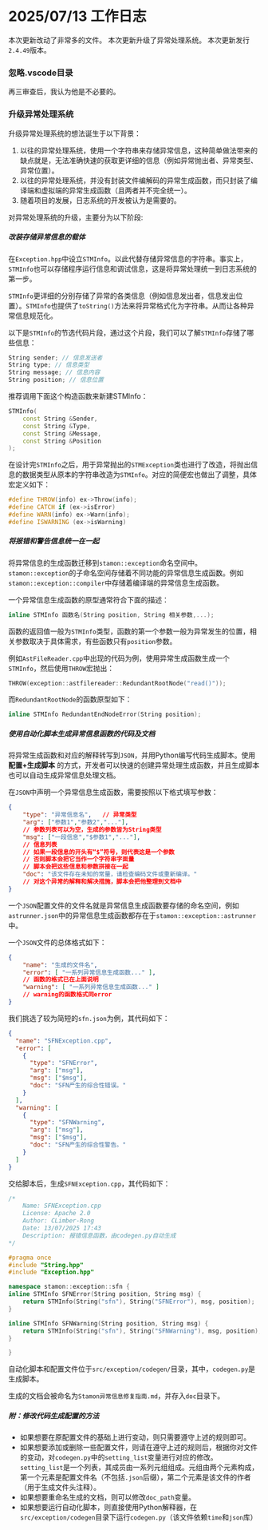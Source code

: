 # 2025/07/13 工作日志

本次更新改动了非常多的文件。
本次更新升级了异常处理系统。
本次更新发行``2.4.49``版本。

### 忽略.vscode目录

再三审查后，我认为他是不必要的。

### 升级异常处理系统

升级异常处理系统的想法诞生于以下背景：
1. 以往的异常处理系统，使用一个字符串来存储异常信息，这种简单做法带来的缺点就是，无法准确快速的获取更详细的信息（例如异常抛出者、异常类型、异常位置）。
2. 以往的异常处理系统，并没有封装文件编解码的异常生成函数，而只封装了编译端和虚拟端的异常生成函数（且两者并不完全统一）。
3. 随着项目的发展，日志系统的开发被认为是需要的。

对异常处理系统的升级，主要分为以下阶段:

##### 改装存储异常信息的载体

在``Exception.hpp``中设立``STMInfo``。以此代替存储异常信息的字符串。事实上，``STMInfo``也可以存储程序运行信息和调试信息，这是将异常处理统一到日志系统的第一步。

``STMInfo``更详细的分别存储了异常的各类信息（例如信息发出者，信息发出位置）。``STMInfo``也提供了``toString()``方法来将异常格式化为字符串。从而让各种异常信息规范化。

以下是``STMInfo``的节选代码片段，通过这个片段，我们可以了解``STMInfo``存储了哪些信息：

```C++
String sender; // 信息发送者
String type; // 信息类型
String message; // 信息内容
String position; // 信息位置
```

推荐调用下面这个构造函数来新建STMInfo：

```C++
STMInfo(
    const String &Sender,
    const String &Type,
    const String &Message,
    const String &Position
);
```

在设计完``STMInfo``之后，用于异常抛出的``STMException``类也进行了改造，将抛出信息的数据类型从原本的字符串改造为``STMInfo``。对应的简便宏也做出了调整，具体宏定义如下：

```C++
#define THROW(info) ex->Throw(info);
#define CATCH if (ex->isError)
#define WARN(info) ex->Warn(info);
#define ISWARNING (ex->isWarning)
```

##### 将报错和警告信息统一在一起

将异常信息的生成函数迁移到``stamon::exception``命名空间中。``stamon::exception``的子命名空间存储着不同功能的异常信息生成函数。例如``stamon::exception::compiler``中存储着编译端的异常信息生成函数。

一个异常信息生成函数的原型通常符合下面的描述：

```C++
inline STMInfo 函数名(String position, String 相关参数,...);
```

函数的返回值一般为``STMInfo``类型，函数的第一个参数一般为异常发生的位置，相关参数取决于具体需求，有些函数只有``position``参数。

例如``AstFileReader.cpp``中出现的代码为例，使用异常生成函数生成一个``STMInfo``，然后使用``THROW``宏抛出：

```C++
THROW(exception::astfilereader::RedundantRootNode("read()"));
```

而``RedundantRootNode``的函数原型如下：

```C++
inline STMInfo RedundantEndNodeError(String position);
```

##### 使用自动化脚本生成异常信息函数的代码及文档

将异常生成函数和对应的解释转写到``JSON``，并用Python编写代码生成脚本。使用 **配置+生成脚本** 的方式，开发者可以快速的创建异常处理生成函数，并且生成脚本也可以自动生成异常信息处理文档。

在``JSON``中声明一个异常信息生成函数，需要按照以下格式填写参数：

```json
{
    "type": "异常信息名",   // 异常类型
    "arg": ["参数1","参数2","..."],
    // 参数列表可以为空，生成的参数皆为String类型
    "msg": ["一段信息","$参数1","..."],
    // 信息列表
    // 如果一段信息的开头有“$”符号，则代表这是一个参数
    // 否则脚本会把它当作一个字符串字面量
    // 脚本会把这些信息和参数拼接在一起
    "doc": "该文件存在未知的常量，请检查编码文件或重新编译。"
    // 对这个异常的解释和解决措施，脚本会把他整理到文档中
}
```

一个``JSON``配置文件的文件名就是异常信息生成函数要存储的命名空间，例如``astrunner.json``中的异常信息生成函数都存在于``stamon::exception::astrunner``中。

一个``JSON``文件的总体格式如下：

```json
{
    "name": "生成的文件名",
    "error": [ "一系列异常信息生成函数..." ],
    // 函数的格式已在上面说明
    "warning": [ "一系列异常信息生成函数..." ]
    // warning的函数格式同error
}
```

我们挑选了较为简短的``sfn.json``为例，其代码如下：

```json
{
  "name": "SFNException.cpp",
  "error": [
    {
      "type": "SFNError",
      "arg": ["msg"],
      "msg": ["$msg"],
      "doc": "SFN产生的综合性错误。"
    }
  ],
  "warning": [
    {
      "type": "SFNWarning",
      "arg": ["msg"],
      "msg": ["$msg"],
      "doc": "SFN产生的综合性警告。"
    }
  ]
}
```

交给脚本后，生成``SFNException.cpp``，其代码如下：

```c++
/*
	Name: SFNException.cpp
	License: Apache 2.0
	Author: CLimber-Rong
	Date: 13/07/2025 17:43
	Description: 报错信息函数，由codegen.py自动生成
*/

#pragma once
#include "String.hpp"
#include "Exception.hpp"

namespace stamon::exception::sfn {
inline STMInfo SFNError(String position, String msg) {
	return STMInfo(String("sfn"), String("SFNError"), msg, position);
}

inline STMInfo SFNWarning(String position, String msg) {
	return STMInfo(String("sfn"), String("SFNWarning"), msg, position);
}

}
```

自动化脚本和配置文件位于``src/exception/codegen/``目录，其中，``codegen.py``是生成脚本。

生成的文档会被命名为``Stamon异常信息修复指南.md``，并存入``doc``目录下。

##### 附：修改代码生成配置的方法

* 如果想要在原配置文件的基础上进行变动，则只需要遵守上述的规则即可。
* 如果想要添加或删除一些配置文件，则请在遵守上述的规则后，根据你对文件的变动，对``codegen.py``中的``setting_list``变量进行对应的修改。``setting_list``是一个列表，其成员由一系列元组组成。元组由两个元素构成，第一个元素是配置文件名（不包括``.json``后缀），第二个元素是该文件的作者（用于生成文件头注释）。
* 如果想要重命名生成的文档，则可以修改``doc_path``变量。
* 如果想要运行自动化脚本，则直接使用Python解释器，在``src/exception/codegen``目录下运行``codegen.py``（该文件依赖``time``和``json``库）